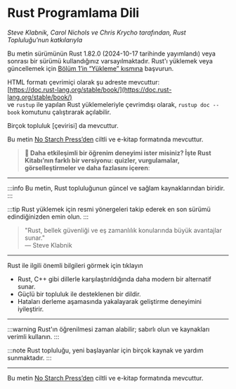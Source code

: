 # Rust Programlama Dili

*Steve Klabnik, Carol Nichols ve Chris Krycho tarafından, Rust Topluluğu'nun katkılarıyla*

Bu metin sürümünün Rust 1.82.0 (2024-10-17 tarihinde yayımlandı) veya sonrası bir sürümü kullandığınız varsayılmaktadır. Rust'ı yüklemek veya güncellemek için [Bölüm 1’in “Yükleme” kısmına][install] başvurun. 

HTML formatı çevrimiçi olarak şu adreste mevcuttur:  
[https://doc.rust-lang.org/stable/book/](https://doc.rust-lang.org/stable/book/)  
ve `rustup` ile yapılan Rust yüklemeleriyle çevrimdışı olarak, `rustup doc --book` komutunu çalıştırarak açılabilir.

Birçok topluluk [çevirisi] da mevcuttur.

Bu metin [No Starch Press’den][nsprust] ciltli ve e-kitap formatında mevcuttur.

[install]: ch01-01-installation.html  
[editions]: appendix-05-editions.html  
[nsprust]: https://nostarch.com/rust-programming-language-2nd-edition  
[translations]: appendix-06-translation.html  

> **🚨 Daha etkileşimli bir öğrenim deneyimi ister misiniz? İşte Rust Kitabı’nın farklı bir versiyonu: quizler, vurgulamalar, görselleştirmeler ve daha fazlasını içeren**: 

---

:::info
Bu metin, Rust topluluğunun güncel ve sağlam kaynaklarından biridir.
:::

:::tip
Rust yüklemek için resmi yönergeleri takip ederek en son sürümü edindiğinizden emin olun.
:::

> "Rust, bellek güvenliği ve eş zamanlılık konularında büyük avantajlar sunar."  
> — Steve Klabnik

---


Rust ile ilgili önemli bilgileri görmek için tıklayın

- Rust, C++ gibi dillerle karşılaştırıldığında daha modern bir alternatif sunar.
- Güçlü bir topluluk ile desteklenen bir dildir.
- Hataları derleme aşamasında yakalayarak geliştirme deneyimini iyileştirir.



---

:::warning
Rust'ın öğrenilmesi zaman alabilir; sabırlı olun ve kaynakları verimli kullanın.
:::

:::note
Rust topluluğu, yeni başlayanlar için birçok kaynak ve yardım sunmaktadır.
:::

--- 

Bu metin [No Starch Press’den][nsprust] ciltli ve e-kitap formatında mevcuttur.